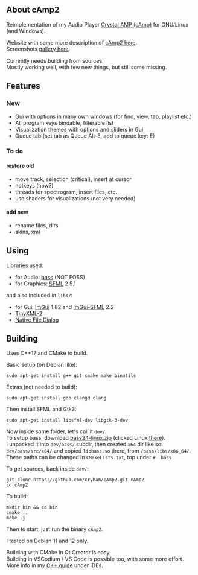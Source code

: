 ## About cAmp2

Reimplementation of my Audio Player [Crystal AMP (cAmp)](https://cryham.tuxfamily.org/portfolio/2010_camp/) for GNU/Linux (and Windows).  

Website with some more description of [cAmp2 here](https://cryham.tuxfamily.org/portfolio/2020-camp2/).  
Screenshots [gallery here](https://photos.app.goo.gl/xKwuNdeLnh1d5NAW9).

Currently needs building from sources.  
Mostly working well, with few new things, but still some missing.


## Features

### New

* Gui with options in many own windows (for find, view, tab, playlist etc.)
* All program keys bindable, filterable list
* Visualization themes with options and sliders in Gui
* Queue tab (set tab as Queue Alt-E, add to queue key: E)

### To do
#### restore old

* move track, selection (critical), insert at cursor
* hotkeys (how?)
* threads for spectrogram, insert files, etc.
* use shaders for visualizations (not very needed)

#### add new

* rename files, dirs
* skins, xml


## Using

Libraries used:
* for Audio: [bass](https://www.un4seen.com/bass.html) (NOT FOSS)
* for Graphics: [SFML](https://www.sfml-dev.org/) 2.5.1

and also included in `libs/`:
* for Gui: [ImGui](https://github.com/ocornut/imgui) 1.82 and [ImGui-SFML](https://github.com/eliasdaler/imgui-sfml) 2.2
* [TinyXML-2](https://github.com/leethomason/tinyxml2)
* [Native File Dialog](https://github.com/mlabbe/nativefiledialog)


## Building
Uses C++17 and CMake to build.

Basic setup (on Debian like):
```
sudo apt-get install g++ git cmake make binutils
```
Extras (not needed to build):
```
sudo apt-get install gdb clangd clang
```
Then install SFML and Gtk3:
```
sudo apt-get install libsfml-dev libgtk-3-dev
```

Now inside some folder, let's call it `dev/`.  
To setup bass, download [bass24-linux.zip](https://www.un4seen.com/download.php?bass24-linux) (clicked Linux [there](https://www.un4seen.com/])).  
I unpacked it into `dev/bass/` subdir, then created `x64` dir like so: `dev/bass/src/x64/` and copied `libbass.so` there, from `/bass/libs/x86_64/`.  
These paths can be changed in `CMakeLists.txt`, top under `#  bass`

To get sources, back inside `dev/`:
```
git clone https://github.com/cryham/cAmp2.git cAmp2
cd cAmp2
```
To build:
```
mkdir bin && cd bin
cmake ..
make -j
```

Then to start, just run the binary `cAmp2`.

I tested on Debian 11 and 12 only.  

Building with CMake in Qt Creator is easy.  
Building in VSCodium / VS Code is possible too, with some more effort.  
More info in my [C++ guide](https://cryham.tuxfamily.org/cpp-guide/#IDEs) under IDEs.
